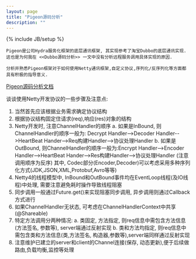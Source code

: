 ```yaml
---
layout: page
title: "Pigeon源码分析"
description: ""
---
```

{% include JB/setup %}

    Pigeon是公司Hydra服务化框架的底层通讯框架, 其实现参考了淘宝Dubbo的底层通讯实现.这也是为何我在 <<Dubbo源码分析>> 一文中没有分析远程服务调用具体实现的原因. 

	分析并熟悉Pigeon框架对于如何使用Netty通讯框架,自定义协议,序列化/反序列化等方面都具有积极的指导意义.

[Pigeon源码分析文档](https://github.com/18965050/dove/wiki/%E6%BA%90%E7%A0%81%E5%88%86%E6%9E%90 "Pigeon源码分析")


谈谈使用Netty开发协议的一些步骤及注意点:
1. 当然首先应该根据业务需求确定协议结构
2. 根据协议结构固定住请求(req),响应(res)对象的结构
3. Netty开发时, 注意ChannelHandler的顺序
    a. 如果是InBound, 则ChannelHandler的顺序一般为: Decrypt Handler-->Decoder Handler-->HeartBeat Hander-->Req构建Handler-->协议处理Handler
    b. 如果是OutBound, 则ChannelHandler的顺序一般为:Encrypt Handler-->Encoder Handler-->HeartBeat Hander-->Res构建Handler-->协议处理Handler  (注意调用顺序为反序)
    其中, Codec部分(Encoder,Decoder)可以考虑采用多种序列化方式(JDK,JSON,XML,Protobuf,Avro等等)
4. Netty4的线程模型中, InBound和OutBound事件均在EventLoop线程(及IO线程)中处理, 需要注意避免耗时操作导致线程阻塞
5. 同步调用一般通过Future.get()来实现阻塞同步调用, 异步调用则通过Callback方式进行
6. 如果ChannelHandler无状态, 可考虑在ChannelHandlerContext中共享(@Shareable)
7. 特定方法调用分两种情况:
    a. 类固定, 方法指定, 则req信息中需包含方法信息(方法签名, 参数等), server端通过反射实现
    b. 类和方法均指定, 则req信息中需包含类和方法信息(类,方法签名, 构造器,参数等),server端同样通过反射实现
8. 注意维护已建立的server和client的Channel连接(保存, 动态更新),便于后续做路由,负载均衡,监控等处理